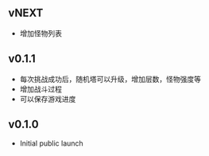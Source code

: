 ## vNEXT

* 增加怪物列表

## v0.1.1

* 每次挑战成功后，随机塔可以升级，增加层数，怪物强度等
* 增加战斗过程
* 可以保存游戏进度

## v0.1.0

* Initial public launch